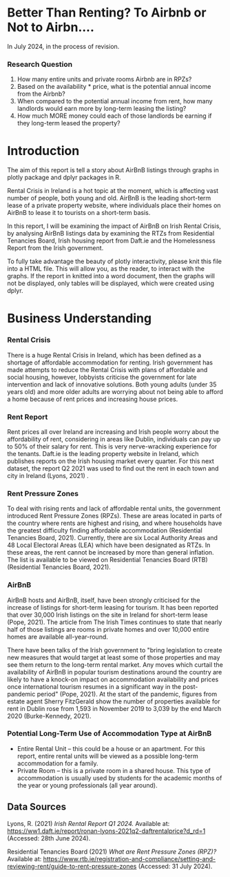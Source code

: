 # Better Than Renting? To Airbnb or Not to Airbn.... 

In July 2024, in the process of revision. 

### Research Question
1. How many entire units and private rooms Airbnb are in RPZs?
2. Based on the availability \* price, what is the potential annual income from the Airbnb?
3. When compared to the potential annual income from rent, how many landlords would earn more by long-term leasing the listing?
4. How much MORE money could each of those landlords be earning if they long-term leased the property?


# Introduction
The aim of this report is tell a story about AirBnB listings through graphs in plotly package and dplyr packages in R.

Rental Crisis in Ireland is a hot topic at the moment, which is affecting vast number of people, both young and old. AirBnB is the leading short-term lease of a private property website, where individuals place their homes on AirBnB to lease it to tourists on a short-term basis. 

In this report, I will be examining the impact of AirBnB on Irish Rental Crisis, by analysing AirBnB listings data by examining the RTZs from Residential Tenancies Board, Irish housing report from Daft.ie and the Homelessness Report from the Irish government. 

To fully take advantage the beauty of plotly interactivity, please knit this file into a HTML file. This will allow you, as the reader, to interact with the graphs. If the report in knitted into a word document, then the graphs will not be displayed, only tables will be displayed, which were created using dplyr.  

# Business Understanding
### Rental Crisis
There is a huge Rental Crisis in Ireland, which has been defined as a shortage of affordable accommodation for renting.  Irish government has made attempts to reduce the Rental Crisis with plans of affordable and social housing, however, lobbyists criticise the government for late intervention and lack of innovative solutions. Both young adults (under 35 years old) and more older adults are worrying about not being able to afford a home because of rent prices and increasing house prices. 

### Rent Report
Rent prices all over Ireland are increasing and Irish people worry about the affordability of rent, considering in areas like Dublin, individuals can pay up to 50% of their salary for rent. This is very nerve-wracking experience for the tenants.
Daft.ie is the leading property website in Ireland, which publishes reports on the Irish housing market every quarter. For this next dataset, the report Q2 2021 was used to find out the rent in each town and city in Ireland (Lyons, 2021) . 

### Rent Pressure Zones
To deal with rising rents and lack of affordable rental units, the government introduced Rent Pressure Zones (RPZs). These are areas located in parts of the country where rents are highest and rising, and where households have the greatest difficulty finding affordable accommodation (Residential Tenancies Board, 2021).  Currently, there are six Local Authority Areas and 48 Local Electoral Areas (LEA) which have been designated as RTZs.  In these areas, the rent cannot be increased by more than general inflation. The list is available to be viewed on Residential Tenancies Board (RTB) (Residential Tenancies Board, 2021). 

### AirBnB
AirBnB hosts and AirBnB, itself, have been strongly criticised for the increase of listings for short-term leasing for tourism. It has been reported that over 30,000 Irish listings on the site in Ireland for short-term lease (Pope, 2021). The article from The Irish Times continues to state that nearly half of those listings are rooms in private homes and over 10,000 entire homes are available all-year-round.

There have been talks of the Irish government to "bring legislation to create new measures that would target at least some of those properties and may see them return to the long-term rental market.  Any moves which curtail the availability of AirBnB in popular tourism destinations around the country are likely to have a knock-on impact on accommodation availability and prices once international tourism resumes in a significant way in the post-pandemic period" (Pope, 2021). At the start of the pandemic,  figures from estate agent Sherry FitzGerald show the number of properties available for rent in Dublin rose from 1,593 in November 2019 to 3,039 by the end March 2020  (Burke-Kennedy, 2021).

### Potential Long-Term Use of Accommodation Type at AirBnB
- Entire Rental Unit – this could be a house or an apartment.  For this report, entire rental units will be viewed as a possible long-term accommodation for a family.
- Private Room – this is a private room in a shared house.  This type of accommodation is usually used by students for the academic months of the year or young professionals (all year around).


## Data Sources

Lyons, R. (2021) *Irish Rental Report Q1 2024.* Available at: https://ww1.daft.ie/report/ronan-lyons-2021q2-daftrentalprice?d_rd=1 (Accessed: 28th June 2024).

Residential Tenancies Board (2021) *What are Rent Pressure Zones (RPZ)?* Available at: https://www.rtb.ie/registration-and-compliance/setting-and-reviewing-rent/guide-to-rent-pressure-zones (Accessed: 31 July 2024).


 